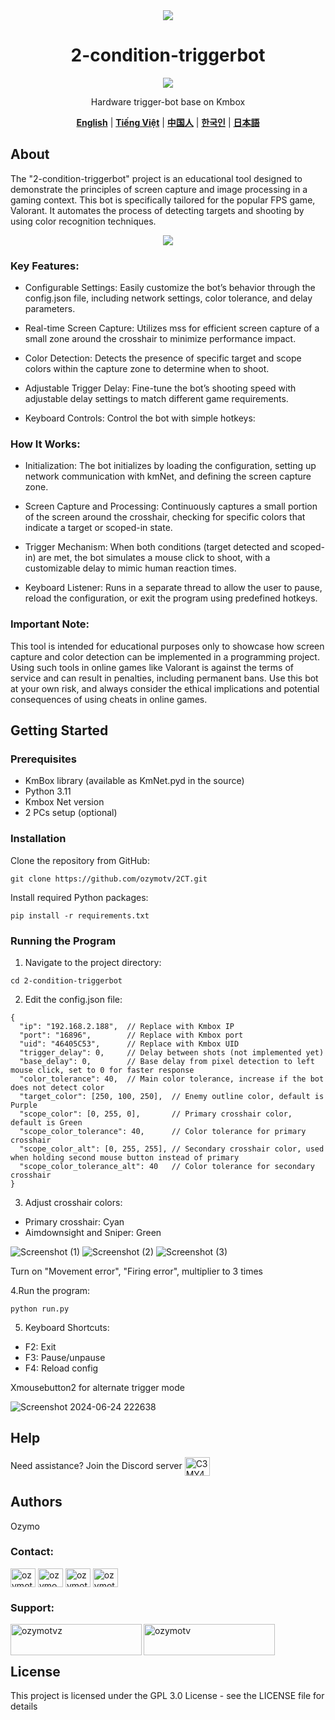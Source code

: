 <div align="center">
 <img src="https://github.com/OzymoGit/2-condition-triggerbot/assets/33122491/86aed2d0-5393-42c1-b9a4-d0d29974a099" /><br> <h1>2-condition-triggerbot</h1>
 <img src="https://img.shields.io/badge/Live%20Status-UNDETECTED-green" />

 Hardware trigger-bot base on Kmbox 

[**English**](.README.md)  |  [**Tiếng Việt**](./docs/vi/README.vi.md)   |   [**中国人**](.README.md)    |    [**한국인**](.README.md)   |    [**日本語**](.README.md)  

</div>

## About
The "2-condition-triggerbot" project is an educational tool designed to demonstrate the principles of screen capture and image processing in a gaming context. This bot is specifically tailored for the popular FPS game, Valorant. It automates the process of detecting targets and shooting by using color recognition techniques.

<div align="center">
 <img src="https://github.com/OzymoGit/2-condition-triggerbot/assets/33122491/c9e8ced2-3ab3-4c19-bfed-6f864f5aa7a7" />
 
 </div>
 
### Key Features:

+ Configurable Settings: Easily customize the bot’s behavior through the config.json file, including network settings, color tolerance, and delay parameters.
  
+ Real-time Screen Capture: Utilizes mss for efficient screen capture of a small zone around the crosshair to minimize performance impact.

+ Color Detection: Detects the presence of specific target and scope colors within the capture zone to determine when to shoot.

+ Adjustable Trigger Delay: Fine-tune the bot’s shooting speed with adjustable delay settings to match different game requirements.

+ Keyboard Controls: Control the bot with simple hotkeys:

### How It Works:

+ Initialization: The bot initializes by loading the configuration, setting up network communication with kmNet, and defining the screen capture zone.

+ Screen Capture and Processing: Continuously captures a small portion of the screen around the crosshair, checking for specific colors that indicate a target or scoped-in state.

+ Trigger Mechanism: When both conditions (target detected and scoped-in) are met, the bot simulates a mouse click to shoot, with a customizable delay to mimic human reaction times.

+ Keyboard Listener: Runs in a separate thread to allow the user to pause, reload the configuration, or exit the program using predefined hotkeys.


### Important Note:

This tool is intended for educational purposes only to showcase how screen capture and color detection can be implemented in a programming project. Using such tools in online games like Valorant is against the terms of service and can result in penalties, including permanent bans. Use this bot at your own risk, and always consider the ethical implications and potential consequences of using cheats in online games.

## Getting Started

### Prerequisites
* KmBox library (available as KmNet.pyd in the source)
* Python 3.11
* Kmbox Net version
* 2 PCs setup (optional)
### Installation

Clone the repository from GitHub:

```
git clone https://github.com/ozymotv/2CT.git
```
Install required Python packages:

```
pip install -r requirements.txt
```
### Running the Program
1. Navigate to the project directory:

```
cd 2-condition-triggerbot
```
2. Edit the config.json file:
```
{
  "ip": "192.168.2.188",  // Replace with Kmbox IP
  "port": "16896",        // Replace with Kmbox port
  "uid": "46405C53",      // Replace with Kmbox UID
  "trigger_delay": 0,     // Delay between shots (not implemented yet)
  "base_delay": 0,        // Base delay from pixel detection to left mouse click, set to 0 for faster response
  "color_tolerance": 40,  // Main color tolerance, increase if the bot does not detect color
  "target_color": [250, 100, 250],  // Enemy outline color, default is Purple
  "scope_color": [0, 255, 0],       // Primary crosshair color, default is Green
  "scope_color_tolerance": 40,      // Color tolerance for primary crosshair
  "scope_color_alt": [0, 255, 255], // Secondary crosshair color, used when holding second mouse button instead of primary
  "scope_color_tolerance_alt": 40   // Color tolerance for secondary crosshair
}
```
3. Adjust crosshair colors:
+ Primary crosshair: Cyan
+ Aimdownsight and Sniper: Green


![Screenshot (1)](https://github.com/OzymoGit/2-condition-triggerbot/assets/33122491/fe5a5bcb-74fd-41d7-9336-4de2a3bb6f64)
![Screenshot (2)](https://github.com/OzymoGit/2-condition-triggerbot/assets/33122491/da8a76a0-7409-4225-9271-9c3af41d7581)
![Screenshot (3)](https://github.com/OzymoGit/2-condition-triggerbot/assets/33122491/7d8393ca-1b16-4159-bc15-71d1c4f362f7)


Turn on "Movement error", "Firing error", multiplier to 3 times

4.Run the program:
```
python run.py
```
5. Keyboard Shortcuts:
+ F2: Exit
+ F3: Pause/unpause
+ F4: Reload config

Xmousebutton2 for alternate trigger mode

![Screenshot 2024-06-24 222638](https://github.com/OzymoGit/2-condition-triggerbot/assets/33122491/c1873efc-af2f-4204-8d46-3a43210763ce)


## Help

Need assistance? Join the Discord server <a href="https://discord.gg/C3MY4kuAcD" target="blank"><img align="center" src="https://raw.githubusercontent.com/rahuldkjain/github-profile-readme-generator/master/src/images/icons/Social/discord.svg" alt="C3MY4kuAcD" height="30" width="40" /></a>


## Authors

   Ozymo

<h3 align="left">Contact:</h3>
<p align="left">
<a href="https://twitter.com/ozymotv" target="blank"><img align="center" src="https://raw.githubusercontent.com/rahuldkjain/github-profile-readme-generator/master/src/images/icons/Social/twitter.svg" alt="ozymotv" height="30" width="40" /></a>
<a href="https://linkedin.com/in/ozymo" target="blank"><img align="center" src="https://raw.githubusercontent.com/rahuldkjain/github-profile-readme-generator/master/src/images/icons/Social/linked-in-alt.svg" alt="ozymo" height="30" width="40" /></a>
<a href="https://fb.com/ozymotv" target="blank"><img align="center" src="https://raw.githubusercontent.com/rahuldkjain/github-profile-readme-generator/master/src/images/icons/Social/facebook.svg" alt="ozymotv" height="30" width="40" /></a>
<a href="https://www.youtube.com/c/ozymotv" target="blank"><img align="center" src="https://raw.githubusercontent.com/rahuldkjain/github-profile-readme-generator/master/src/images/icons/Social/youtube.svg" alt="ozymotv" height="30" width="40" /></a>

</p>


<h3 align="left">Support:</h3>
<p><a href="https://www.buymeacoffee.com/ozymotvz"> <img align="left" src="https://cdn.buymeacoffee.com/buttons/v2/default-yellow.png" height="50" width="210" alt="ozymotvz" /></a><a href="https://ko-fi.com/ozymotv"> <img align="left" src="https://cdn.ko-fi.com/cdn/kofi3.png?v=3" height="50" width="210" alt="ozymotv" /></a></p><br><br>




## License

This project is licensed under the GPL 3.0 License - see the LICENSE file for details


